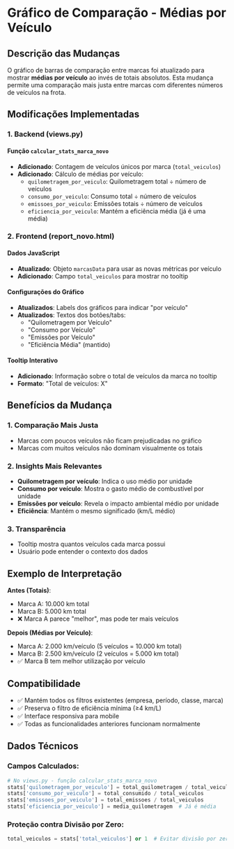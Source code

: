 # Gráfico de Comparação - Médias por Veículo

## Descrição das Mudanças

O gráfico de barras de comparação entre marcas foi atualizado para mostrar **médias por veículo** ao invés de totais absolutos. Esta mudança permite uma comparação mais justa entre marcas com diferentes números de veículos na frota.

## Modificações Implementadas

### 1. Backend (views.py)

#### Função `calcular_stats_marca_novo`
- **Adicionado**: Contagem de veículos únicos por marca (`total_veiculos`)
- **Adicionado**: Cálculo de médias por veículo:
  - `quilometragem_por_veiculo`: Quilometragem total ÷ número de veículos
  - `consumo_por_veiculo`: Consumo total ÷ número de veículos  
  - `emissoes_por_veiculo`: Emissões totais ÷ número de veículos
  - `eficiencia_por_veiculo`: Mantém a eficiência média (já é uma média)

### 2. Frontend (report_novo.html)

#### Dados JavaScript
- **Atualizado**: Objeto `marcasData` para usar as novas métricas por veículo
- **Adicionado**: Campo `total_veiculos` para mostrar no tooltip

#### Configurações do Gráfico
- **Atualizados**: Labels dos gráficos para indicar "por veículo"
- **Atualizados**: Textos dos botões/tabs:
  - "Quilometragem por Veículo"
  - "Consumo por Veículo" 
  - "Emissões por Veículo"
  - "Eficiência Média" (mantido)

#### Tooltip Interativo
- **Adicionado**: Informação sobre o total de veículos da marca no tooltip
- **Formato**: "Total de veículos: X"

## Benefícios da Mudança

### 1. Comparação Mais Justa
- Marcas com poucos veículos não ficam prejudicadas no gráfico
- Marcas com muitos veículos não dominam visualmente os totais

### 2. Insights Mais Relevantes
- **Quilometragem por veículo**: Indica o uso médio por unidade
- **Consumo por veículo**: Mostra o gasto médio de combustível por unidade
- **Emissões por veículo**: Revela o impacto ambiental médio por unidade
- **Eficiência**: Mantém o mesmo significado (km/L médio)

### 3. Transparência
- Tooltip mostra quantos veículos cada marca possui
- Usuário pode entender o contexto dos dados

## Exemplo de Interpretação

**Antes (Totais)**:
- Marca A: 10.000 km total
- Marca B: 5.000 km total
- ❌ Marca A parece "melhor", mas pode ter mais veículos

**Depois (Médias por Veículo)**:
- Marca A: 2.000 km/veículo (5 veículos = 10.000 km total)
- Marca B: 2.500 km/veículo (2 veículos = 5.000 km total)  
- ✅ Marca B tem melhor utilização por veículo

## Compatibilidade

- ✅ Mantém todos os filtros existentes (empresa, período, classe, marca)
- ✅ Preserva o filtro de eficiência mínima (≥4 km/L)
- ✅ Interface responsiva para mobile
- ✅ Todas as funcionalidades anteriores funcionam normalmente

## Dados Técnicos

### Campos Calculados:
```python
# No views.py - função calcular_stats_marca_novo
stats['quilometragem_por_veiculo'] = total_quilometragem / total_veiculos
stats['consumo_por_veiculo'] = total_consumido / total_veiculos  
stats['emissoes_por_veiculo'] = total_emissoes / total_veiculos
stats['eficiencia_por_veiculo'] = media_quilometragem  # Já é média
```

### Proteção contra Divisão por Zero:
```python
total_veiculos = stats['total_veiculos'] or 1  # Evitar divisão por zero
```
